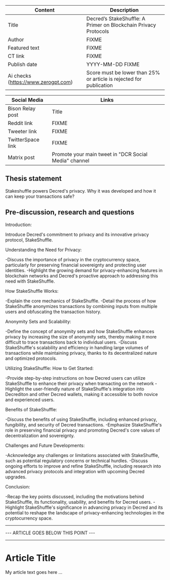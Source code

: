 | Content | Description |
|---|---|
| Title               | Decred’s StakeShuffle: A Primer on Blockchain Privacy Protocols |
| Author              | FIXME |
| Featured text       | FIXME |
| CT link             | FIXME |
| Publish date        | YYYY-MM-DD FIXME |
| Ai checks (https://www.zerogpt.com) | Score must be lower than 25% or article is rejected for publication |

| Social Media | Links |
|---|---|
| Bison Relay post    | Title |
| Reddit link         | FIXME |
| Tweeter link        | FIXME |
| TwitterSpace link   | FIXME |
| Matrix post         | Promote your main tweet in "DCR Social Media" channel |

## Thesis statement

Stakeshuffle powers Decred's privacy. Why it was developed and how it can keep your transactions safe?


## Pre-discussion, research and questions

Introduction:

Introduce Decred's commitment to privacy and its innovative privacy protocol, StakeShuffle.

Understanding the Need for Privacy:

-Discuss the importance of privacy in the cryptocurrency space, particularly for preserving financial sovereignty and protecting user identities.
-Highlight the growing demand for privacy-enhancing features in blockchain networks and Decred's proactive approach to addressing this need with StakeShuffle.

How StakeShuffle Works:

-Explain the core mechanics of StakeShuffle.
-Detail the process of how StakeShuffle anonymizes transactions by combining inputs from multiple users and obfuscating the transaction history.

Anonymity Sets and Scalability:

-Define the concept of anonymity sets and how StakeShuffle enhances privacy by increasing the size of anonymity sets, thereby making it more difficult to trace transactions back to individual users.
-Discuss StakeShuffle's scalability and efficiency in handling large volumes of transactions while maintaining privacy, thanks to its decentralized nature and optimized protocols.

Utilizing StakeShuffle: How to Get Started:

-Provide step-by-step instructions on how Decred users can utilize StakeShuffle to enhance their privacy when transacting on the network
-Highlight the user-friendly nature of StakeShuffle's integration into Decrediton and other Decred wallets, making it accessible to both novice and experienced users.

Benefits of StakeShuffle:

-Discuss the benefits of using StakeShuffle, including enhanced privacy, fungibility, and security of Decred transactions.
-Emphasize StakeShuffle's role in preserving financial privacy and promoting Decred's core values of decentralization and sovereignty.

Challenges and Future Developments:

-Acknowledge any challenges or limitations associated with StakeShuffle, such as potential regulatory concerns or technical hurdles.
-Discuss ongoing efforts to improve and refine StakeShuffle, including research into advanced privacy protocols and integration with upcoming Decred upgrades.

Conclusion:

-Recap the key points discussed, including the motivations behind StakeShuffle, its functionality, usability, and benefits for Decred users.
-Highlight StakeShuffle's significance in advancing privacy in Decred and its potential to reshape the landscape of privacy-enhancing technologies in the cryptocurrency space.






---
--- ARTICLE GOES BELOW THIS POINT ---

---

# Article Title

My article text goes here …

